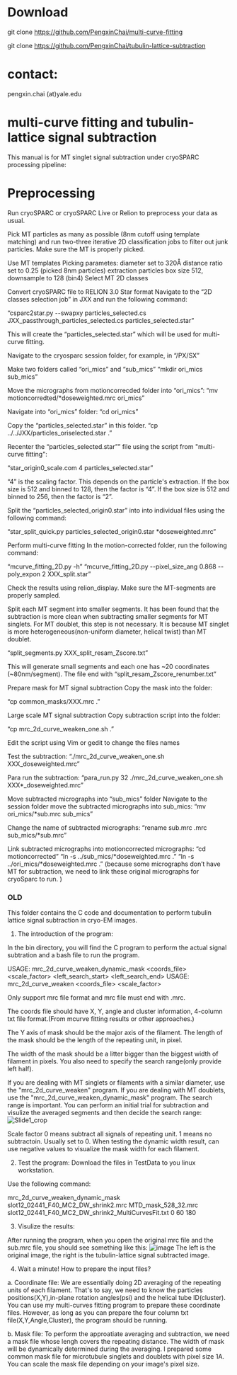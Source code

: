 # Download #
git clone https://github.com/PengxinChai/multi-curve-fitting

git clone https://github.com/PengxinChai/tubulin-lattice-subtraction

# contact: 
pengxin.chai (at)yale.edu

# multi-curve fitting and tubulin-lattice signal subtraction

This manual is for MT singlet signal subtraction under cryoSPARC processing pipeline:

# Preprocessing

Run cryoSPARC or cryoSPARC Live or Relion to preprocess your data as usual. 

Pick MT particles as many as possible (8nm cutoff using template matching) and run two-three iterative 2D classification jobs to filter out junk particles. Make sure the MT is properly picked. 

Use MT templates Picking parametes: diameter set to 320Å distance ratio set to 0.25 (picked 8nm particles) extraction particles box size 512, downsample to 128 (bin4) Select MT 2D classes

Convert cryoSPARC file to RELION 3.0 Star format Navigate to the “2D classes selection job” in JXX and run the following command:

“csparc2star.py --swapxy particles_selected.cs JXX_passthrough_particles_selected.cs particles_selected.star”

This will create the “particles_selected.star” which will be used for multi-curve fitting. 

Navigate to the cryosparc session folder, for example, in “/PX/SX”

Make two folders called “ori_mics” and “sub_mics” “mkdir ori_mics sub_mics”

Move the micrographs from motioncorrecded folder into “ori_mics”: “mv motioncorredted/*doseweighted.mrc ori_mics”

Navigate into “ori_mics” folder: “cd ori_mics”

Copy the “particles_selected.star” in this folder. “cp ../../JXX/particles_oriselected.star .”

Recenter the “particles_selected.star”” file using the script from "multi-curve fitting":

“star_origin0_scale.com 4 particles_selected.star”

“4” is the scaling factor. This depends on the particle's extraction. If the box size is 512 and binned to 128, then the factor is “4”. If the box size is 512 and binned to 256, then the factor is “2”.

Split the “particles_selected_origin0.star” into into individual files using the following command:

“star_split_quick.py particles_selected_origin0.star *doseweighted.mrc”

Perform multi-curve fitting In the motion-corrected folder, run the following command:

“mcurve_fitting_2D.py -h” “mcurve_fitting_2D.py --pixel_size_ang 0.868 --poly_expon 2 XXX_split.star”

Check the results using relion_display. Make sure the MT-segments are properly sampled. 

Split each MT segment into smaller segments. It has been found that the subtraction is more clean when subtracting smaller segments for MT singlets. For MT doublet, this step is not necessary. It is because MT singlet is more heterogeneous(non-uniform diameter, helical twist) than MT doublet.

“split_segments.py XXX_split_resam_Zscore.txt”

This will generate small segments and each one has ~20 coordinates (~80nm/segment). The file end with “split_resam_Zscore_renumber.txt”

Prepare mask for MT signal subtraction Copy the mask into the folder:

“cp common_masks/XXX.mrc .”

Large scale MT signal subtraction Copy subtraction script into the folder:

“cp mrc_2d_curve_weaken_one.sh .”

Edit the script using Vim or gedit to change the files names

Test the subtraction: “./mrc_2d_curve_weaken_one.sh XXX_doseweighted.mrc”

Para run the subtraction: “para_run.py 32 ./mrc_2d_curve_weaken_one.sh XXX*_doseweighted.mrc”

Move subtracted micrographs into “sub_mics” folder Navigate to the session folder move the subtracted micrographs into sub_mics: “mv ori_mics/*sub.mrc sub_mics”

Change the name of subtracted micrographs: “rename sub.mrc .mrc sub_mics/*sub.mrc”

Link subtracted micrographs into motioncorrected micrographs: “cd motioncorrected” “ln -s ../sub_mics/*doseweighted.mrc .” “ln -s ../ori_mics/*doseweighted.mrc .” (because some micrographs don’t have MT for subtraction, we need to link these original micrographs for cryoSparc to run. )





### OLD ###
This folder contains the C code and documentation to perform tubulin lattice signal subtraction in cryo-EM images.

1. The introduction of the program:

  In the bin directory, you will find the C program to perform the actual signal subtration and a bash file to run the program.

  USAGE: mrc_2d_curve_weaken_dynamic_mask <mrc> <mask> <coords_file> <scale_factor> <left_search_start> <left_search_end>
  USAGE: mrc_2d_curve_weaken <mrc> <mask> <coords_file> <scale_factor> 

  Only support mrc file format and mrc file must end with .mrc.
  
  The coords file should have X, Y, angle and cluster information, 4-column txt file format.(From mcurve fitting results or other approaches.)
  
  The Y axis of mask should be the major axis of the filament. The length of the mask should be the length of the repeating unit, in pixel.
  
  The width of the mask should be a litter bigger than the biggest width of filament in pixels. You also need to specify the search range(only provide left half).
  
  If you are dealing with MT singlets or filaments with a similar diameter, use the "mrc_2d_curve_weaken" program. If you are dealing with MT doublets, use the "mrc_2d_curve_weaken_dynamic_mask" program. The search range is important. You can perform an initial trial for subtraction and visulize the averaged segments and then decide the search range:
 ![Slide1_crop](https://user-images.githubusercontent.com/83961552/145485780-d30d3a9f-c48a-456e-b81d-e321bad72a4b.jpg)
  
  Scale factor 0 means subtract all signals of repeating unit. 1 means no subtractoin. Usually set to 0. When testing the dynamic width result, can use negative values to visualize the mask width for each filament.

2. Test the program:
Download the files in TestData to you linux workstation.
  
Use the following command:
  
  mrc_2d_curve_weaken_dynamic_mask slot12_02441_F40_MC2_DW_shrink2.mrc MTD_mask_528_32.mrc slot12_02441_F40_MC2_DW_shrink2_MultiCurvesFit.txt 0 60 180

  
3. Visulize the results:
  
After running the program, when you open the original mrc file and the sub.mrc file, you should see something like this:
  ![image](https://user-images.githubusercontent.com/83961552/145240541-143ae9fc-c2ac-4499-a888-7d90518c007c.png)
The left is the original image, the right is the tubulin-lattice signal subtracted image.
  
4. Wait a minute! How to prepare the input files?

a. Coordinate file: We are essentially doing 2D averaging of the repeating units of each filament. That's to say, we need to know the particles positions(X,Y),in-plane rotation angles(psi) and the helical tube ID(cluster). You can use my multi-curves fitting program to prepare these coordinate files. However, as long as you can prepare the four column txt file(X,Y,Angle,Cluster), the program should be running.

b. Mask file: To perform the approatiate averaging and subtraction, we need a mask file whose lengh covers the repeating distance. The width of mask will be dynamically determined during the averaging. I prepared some common mask file for microtubule singlets and doublets with pixel size 1A. You can scale the mask file depending on your image's pixel size. 
  

  

  
